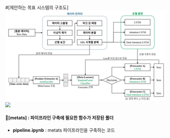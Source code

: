 #[제안하는 목표 시스템의 구조도]
![](./img1.jpg)
![](./img2.jpg)


#### 📁[metats] : 파이프라인 구축에 필요한 함수가 저장된 폴더
* **pipeline.ipynb** : metats 파이프라인을 구축하는 코드



